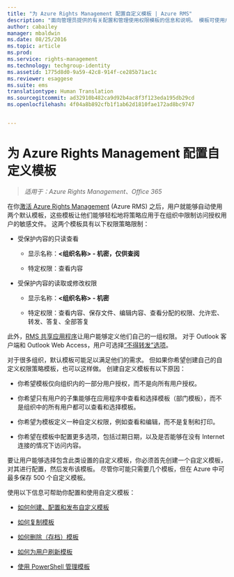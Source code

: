 ```yaml
---
title: "为 Azure Rights Management 配置自定义模板 | Azure RMS"
description: "面向管理员提供的有关配置和管理使用权限模板的信息和说明。 模板可使用户和其他管理员轻松地将策略应用于限制授权用户访问的敏感文件。"
author: cabailey
manager: mbaldwin
ms.date: 08/25/2016
ms.topic: article
ms.prod: 
ms.service: rights-management
ms.technology: techgroup-identity
ms.assetid: 1775d8d0-9a59-42c8-914f-ce285b71ac1c
ms.reviewer: esaggese
ms.suite: ems
translationtype: Human Translation
ms.sourcegitcommit: ad32910b482ca9d92b4ac8f3f123eda195db29cd
ms.openlocfilehash: 4f04a8b892cfb1f1ab62d1810fae172ad8bc9747


---
```


# 为 Azure Rights Management 配置自定义模板

>*适用于：Azure Rights Management、Office 365*

在你[激活 Azure Rights Management](activate-service.md) (Azure RMS) 之后，用户就能够自动使用两个默认模板，这些模板让他们能够轻松地将策略应用于在组织中限制访问授权用户的敏感文件。 这两个模板具有以下权限策略限制：

-   受保护内容的只读查看

    -   显示名称：**&lt;组织名称&gt; - 机密，仅供查阅**

    -   特定权限：查看内容

-   受保护内容的读取或修改权限

    -   显示名称：**&lt;组织名称&gt; - 机密**

    -   特定权限：查看内容、保存文件、编辑内容、查看分配的权限、允许宏、转发、答复、全部答复

此外，[RMS 共享应用程序](../rms-client/sharing-app-windows.md)让用户能够定义他们自己的一组权限。 对于 Outlook 客户端和 Outlook Web Access，用户可选择[“不得转发”选项](../deploy-use/configure-usage-rights.md#do-not-forward-option-for-emails)。

对于很多组织，默认模板可能足以满足他们的需求。 但如果你希望创建自己的自定义权限策略模板，也可以这样做。 创建自定义模板有以下原因：

-   你希望模板仅向组织内的一部分用户授权，而不是向所有用户授权。

-   你希望只有用户的子集能够在应用程序中查看和选择模板（部门模板），而不是组织中的所有用户都可以查看和选择模板。

-   你希望为模板定义一种自定义权限，例如查看和编辑，而不是复制和打印。

-   你希望在模板中配置更多选项，包括过期日期，以及是否能够在没有 Internet 连接的情况下访问内容。

要让用户能够选择包含此类设置的自定义模板，你必须首先创建一个自定义模板，对其进行配置，然后发布该模板。 尽管你可能只需要几个模板，但在 Azure 中可最多保存 500 个自定义模板。 

使用以下信息可帮助你配置和使用自定义模板：

-   [如何创建、配置和发布自定义模板](create-template.md)

-   [如何复制模板](copy-template.md)

-   [如何删除（存档）模板](remove-template.md)

-   [如何为用户刷新模板](refresh-templates.md)

-   [使用 PowerShell 管理模板](configure-templates-with-powershell.md)





<!--HONumber=Aug16_HO4-->


